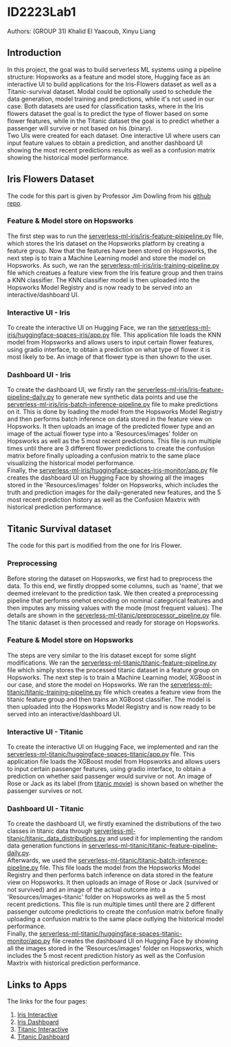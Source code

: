 # ID2223Lab1
Authors: (GROUP 31) Khalid El Yaacoub, Xinyu Liang

## Introduction
In this project, the goal was to build serverless ML systems using a pipeline structure: Hopsworks as a feature and model store, Hugging face as an interactive UI to build applications for the Iris-Flowers dataset as well as a Titanic-survival dataset. Modal could be optionally used to schedule the data generation, model training and predictions, while it's not used in our case. Both datasets are used for classification tasks, where in the Iris flowers dataset the goal is to predict the type of flower based on some flower features, while in the Titanic dataset the goal is to predict whether a passenger will survive or not based on his (binary). <br/>
Two UIs were created for each dataset. One interactive UI where users can input feature values to obtain a prediction, and another dashboard UI showing the most recent predictions results as well as a confusion matrix showing the historical model performance.

## Iris Flowers Dataset
The code for this part is given by Professor Jim Dowling from his [github repo](https://github.com/ID2223KTH/id2223kth.github.io).

### Feature & Model store on Hopsworks
The first step was to run the [serverless-ml-iris/iris-feature-pipipeline.py](https://github.com/Hope-Liang/ID2223Lab1/blob/main/serverless-ml-iris/iris-feature-pipeline.py) file, which stores the Iris dataset on the Hopsworks platform by creating a feature group. Now that the features have been stored on Hopsworks, the next step is to train a Machine Learning model and store the model on Hopsworks. As such, we ran the [serverless-ml-iris/iris-training-pipeline.py](https://github.com/Hope-Liang/ID2223Lab1/blob/main/serverless-ml-iris/iris-training-pipeline.py) file which creatues a feature view from the Iris feature group and then trains a KNN classifier. The KNN classifier model is then uploaded into the Hopsworks Model Registry and is now ready to be served into an interactive/dashboard UI. 

### Interactive UI - Iris
To create the interactive UI on Hugging Face, we ran the [serverless-ml-iris/huggingface-spaces-iris/app.py](https://github.com/Hope-Liang/ID2223Lab1/blob/main/serverless-ml-iris/huggingface-spaces-iris/app.py) file. This application file loads the KNN model from Hopsworks and allows users to input certain flower features, using gradio interface, to obtain a prediction on what type of flower it is most likely to be. An image of that flower type is then shown to the user.

### Dashboard UI - Iris
To create the dashboard UI, we firstly ran the [serverless-ml-iris/iris-feature-pipeline-daily.py](https://github.com/Hope-Liang/ID2223Lab1/blob/main/serverless-ml-iris/iris-feature-pipeline-daily.py) to generate new synthetic data points and use the [serverless-ml-iris/iris-batch-inference-pipeline.py](https://github.com/Hope-Liang/ID2223Lab1/blob/main/serverless-ml-iris/iris-batch-inference-pipeline.py) file to make predictions on it. This is done by loading the model from the Hopsworks Model Registry and then performs batch inference on data stored in the feature view on Hopsworks. It then uploads an image of the predicted flower type and an image of the actual flower type into a 'Resources/images' folder on Hopsworks as well as the 5 most recent predictions. This file is run multiple times until there are 3 different flower predictions to create the confusion matrix before finally uploading a confusion matrix to the same place visualizing the historical model performance. <br/>
Finally, the [serverless-ml-iris/huggingface-spaces-iris-monitor/app.py](https://github.com/Hope-Liang/ID2223Lab1/blob/main/serverless-ml-iris/huggingface-spaces-iris-monitor/app.py) file creates the dashboard UI on Hugging Face by showing all the images stored in the 'Resources/images' folder on Hopsworks, which includes the truth and prediction images for the daily-generated new features, and the 5 most recent prediction history as well as the Confusion Maxtrix with historical prediction performance.


## Titanic Survival dataset
The code for this part is modified from the one for Iris Flower.

### Preprocessing
Before storing the dataset on Hopsworks, we first had to preprocess the data. To this end, we firstly dropped some columns, such as 'name', that we deemed irrelevant to the prediction task. We then created a preprocessing pipeline that performs onehot encoding on nominal categorical features and then imputes any missing values with the mode (most frequent values). The details are shown in the [serverless-ml-titanic/preprocessor_pipeline.py](https://github.com/Hope-Liang/ID2223Lab1/blob/main/serverless-ml-titanic/preprocessor_pipeline.py) file. The titanic dataset is then processed and ready for storage on Hopsworks.

### Feature & Model store on Hopsworks
The steps are very similar to the Iris dataset except for some slight modifications. We ran the [serverless-ml-titanic/titanic-feature-pipeline.py](https://github.com/Hope-Liang/ID2223Lab1/blob/main/serverless-ml-titanic/titanic-feature-pipeline.py) file which simply stores the processed titanic dataset in a feature group on Hopsworks. The next step is to train a Machine Learning model, XGBoost in our case, and store the model on Hopsworks. We ran the [serverless-ml-titanic/titanic-training-pipeline.py](https://github.com/Hope-Liang/ID2223Lab1/blob/main/serverless-ml-titanic/titanic-training-pipeline.py) file which creates a feature view from the titanic feature group and then trains an XGBoost classifier. The model is then uploaded into the Hopsworks Model Registry and is now ready to be served into an interactive/dashboard UI.

### Interactive UI - Titanic
To create the interactive UI on Hugging Face, we implemented and ran the [serverless-ml-titanic/huggingface-spaces-titanic/app.py](https://huggingface.co/spaces/HopeLiang/huggingface-spaces-titanic/blob/main/app.py) file. This application file loads the XGBoost model from Hopsworks and allows users to input certain passenger features, using gradio interface, to obtain a prediction on whether said passenger would survive or not. An image of Rose or Jack as its label (from [titanic movie](https://en.wikipedia.org/wiki/Titanic_(1997_film))) is shown based on whether the passenger survives or not.

### Dashboard UI - Titanic
To create the dashboard UI, we firstly examined the distributions of the two classes in titanic data through [serverless-ml-titanic/titanic_data_distributions.py](https://github.com/Hope-Liang/ID2223Lab1/blob/main/serverless-ml-titanic/titanic_data_distributions.py) and used it for implementing the random data generation functions in [serverless-ml-titanic/titanic-feature-pipeline-daily.py](https://github.com/Hope-Liang/ID2223Lab1/blob/main/serverless-ml-titanic/titanic-feature-pipeline-daily.py). <br/>
Afterwards, we used the [serverless-ml-titanic/titanic-batch-inference-pipeline.py](https://github.com/Hope-Liang/ID2223Lab1/blob/main/serverless-ml-titanic/titanic-batch-inference-pipeline.py) file. This file loads the model from the Hopsworks Model Registry and then performs batch inference on data stored in the feature view on Hopsworks. It then uploads an image of Rose or Jack (survived or not survived) and an image of the actual outcome into a 'Resources/images-titanic' folder on Hopsworks as well as the 5 most recent predictions. This file is run multiple times until there are 2 different passenger outcome predictions to create the confusion matrix before finally uploading a confusion matrix to the same place outlying the historical model performance. <br/>
Finally, the [serverless-ml-titanic/huggingface-spaces-titanic-monitor/app.py](https://huggingface.co/spaces/HopeLiang/huggingface-spaces-titanic-monitor/blob/main/app.py) file creates the dashboard UI on Hugging Face by showing all the images stored in the 'Resources/images' folder on Hopsworks, which includes the 5 most recent prediction history as well as the Confusion Maxtrix with historical prediction performance.

## Links to Apps

The links for the four pages: <br/>
1. [Iris Interactive](https://huggingface.co/spaces/HopeLiang/huggingface-spaces-iris) <br/>
2. [Iris Dashboard](https://huggingface.co/spaces/HopeLiang/huggingface-spaces-iris-monitor) <br/>
3. [Titanic Interactive](https://huggingface.co/spaces/HopeLiang/huggingface-spaces-titanic) <br/>
4. [Titanic Dashboard](https://huggingface.co/spaces/HopeLiang/huggingface-spaces-titanic-monitor) <br/>


